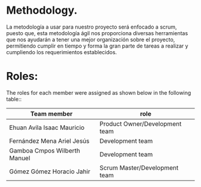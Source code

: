 # Methodology.
La metodología a usar para nuestro proyecto será enfocado a scrum, puesto que, esta metodología ágil nos proporciona diversas herramientas que nos ayudarán a tener una mejor organización sobre el proyecto, permitiendo cumplir en tiempo y forma la gran parte de tareas a realizar y cumpliendo los requerimientos establecidos.

# Roles:
The roles for each member were assigned as shown below in the following table::

|Team member | role |
|--- |--- |
|Ehuan Avila Isaac Mauricio |Product Owner/Development team|
|Fernández Mena Ariel Jesús |Development team|
|Gamboa Cmpos Wilberth Manuel |Development team|
|Gómez Gómez Horacio Jahir |Scrum Master/Development team|
